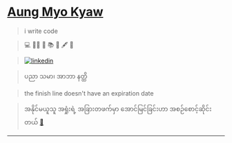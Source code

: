 # [Aung Myo Kyaw](https://www.aungmyokyaw.com)

> i write code

> 💻 🧘‍♂️ 📝 📚 📖 🖋️ 🌼

> [![linkedin](https://img.shields.io/badge/LinkedIn-0077B5?style=for-the-badge&logo=linkedin&logoColor=white)](https://www.linkedin.com/in/aungmyokyaw/)

> ပညာ သမာ၊ အာဘာ နတ္ထိ

> the finish line doesn't have an expiration date

> အနိုင်မယူသူ အရှုံးရဲ့ အခြားတဖက်မှာ အောင်မြင်ခြင်းဟာ အစဉ်စောင့်ဆိုင်းတယ် [🎵](https://www.youtube.com/embed/HUWvUDWrSCc?autoplay=true&modestbranding=1&showinfo=0)

---

